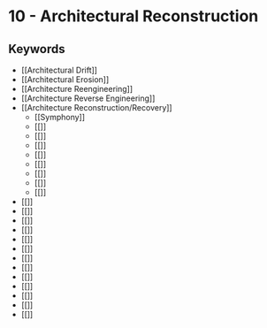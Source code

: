 # 10 - Architectural Reconstruction

## Keywords
- [[Architectural Drift]]
- [[Architectural Erosion]]
- [[Architecture Reengineering]]
- [[Architecture Reverse Engineering]]
- [[Architecture Reconstruction/Recovery]]
  - [[Symphony]]
  - [[]]
  - [[]]
  - [[]]
  - [[]]
  - [[]]
  - [[]]
  - [[]]
  - [[]]
- [[]]
- [[]]
- [[]]
- [[]]
- [[]]
- [[]]
- [[]]
- [[]]
- [[]]
- [[]]
- [[]]
- [[]]
- [[]]
